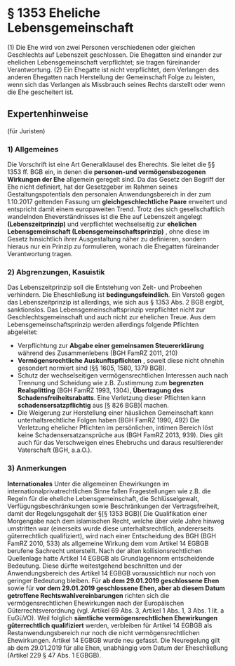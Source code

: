 # § 1353 Eheliche Lebensgemeinschaft
(1) Die Ehe wird von zwei Personen verschiedenen oder gleichen Geschlechts auf Lebenszeit geschlossen. Die Ehegatten sind einander zur ehelichen Lebensgemeinschaft verpflichtet; sie tragen füreinander Verantwortung.
(2) Ein Ehegatte ist nicht verpflichtet, dem Verlangen des anderen Ehegatten nach Herstellung der Gemeinschaft Folge zu leisten, wenn sich das Verlangen als Missbrauch seines Rechts darstellt oder wenn die Ehe gescheitert ist.
## Expertenhinweise
(für Juristen)
### 1) Allgemeines
Die Vorschrift ist eine Art Generalklausel des Eherechts. Sie leitet die §§ 1353 ff. BGB ein, in denen die **personen-und vermögensbezogenen Wirkungen der Ehe** allgemein geregelt sind.
Da das Gesetz den Begriff der Ehe nicht definiert, hat der Gesetzgeber im Rahmen seines Gestaltungspotentials den personalen Anwendungsbereich in der zum 1.10.2017 geltenden Fassung um **gleichgeschlechtliche Paare** erweitert und entspricht damit einem europaweiten Trend.
Trotz des sich gesellschaftlich wandelnden Eheverständnisses ist die Ehe auf Lebenszeit angelegt **(Lebenszeitprinzip)** und verpflichtet wechselseitig zur **ehelichen Lebensgemeinschaft (Lebensgemeinschaftsprinzip)** , ohne diese im Gesetz hinsichtlich ihrer Ausgestaltung näher zu definieren, sondern hieraus nur ein Prinzip zu formulieren, wonach die Ehegatten füreinander Verantwortung tragen.
### 2) Abgrenzungen, Kasuistik
Das Lebenszeitprinzip soll die Entstehung von Zeit- und Probeehen verhindern. Die Eheschließung ist **bedingungsfeindlich**. Ein Verstoß gegen das Lebenszeitprinzip ist allerdings, wie sich aus § 1353 Abs. 2 BGB ergibt, sanktionslos.
Das Lebensgemeinschaftsprinzip verpflichtet nicht zur Geschlechtsgemeinschaft und auch nicht zur ehelichen Treue.
Aus dem Lebensgemeinschaftsprinzip werden allerdings folgende Pflichten abgeleitet:
- Verpflichtung zur **Abgabe einer gemeinsamen Steuererklärung** während des Zusammenlebens (BGH FamRZ 2011, 210)
- **Vermögensrechtliche Auskunftspflichten** , soweit diese nicht ohnehin gesondert normiert sind (§§ 1605, 1580, 1379 BGB).
- Schutz der wechselseitigen vermögensrechtlichen Interessen auch nach Trennung und Scheidung wie z.B. Zustimmung zum **begrenzten Realsplitting** (BGH FamRZ 1993, 1304), **Übertragung des Schadensfreiheitsrabatts**. Eine Verletzung dieser Pflichten kann **schadensersatzpflichtig** aus [§ 826 BGB]( machen.
- Die Weigerung zur Herstellung einer häuslichen Gemeinschaft kann unterhaltsrechtliche Folgen haben (BGH FamRZ 1990, 492)
Die Verletzung ehelicher Pflichten im persönlichen, intimen Bereich löst keine Schadensersatzansprüche aus (BGH FamRZ 2013, 939). Dies gilt auch für das Verschweigen eines Ehebruchs und daraus resultierender Vaterschaft (BGH, a.a.O.).
### 3) Anmerkungen
**Internationales**
Unter die allgemeinen Ehewirkungen im internationalprivatrechtlichen Sinne fallen Fragestellungen wie z.B. die Regeln für die eheliche Lebensgemeinschaft, die Schlüsselgewalt, Verfügungsbeschränkungen sowie Beschränkungen der Vertragsfreiheit, damit der Regelungsgehalt der §[§ 1353 BGB](
Die Qualifikation einer Morgengabe nach dem islamischen Recht, welche über viele Jahre hinweg umstritten war (einerseits wurde diese unterhaltsrechtlich, andererseits güterrechtlich qualifiziert), wird nach einer Entscheidung des BGH (BGH FamRZ 2010, 533) als allgemeine Wirkung dem vom Artikel 14 EGBGB berufene Sachrecht unterstellt.
Nach der alten kollisionsrechtlichen Quellenlage hatte Artikel 14 EGBGB als Grundlagennorm entscheidende Bedeutung. Diese dürfte weitestgehend beschnitten und der Anwendungsbereich des Artikel 14 EGBGB voraussichtlich nur noch von geringer Bedeutung bleiben.
Für **ab dem 29.01.2019 geschlossene Ehen** sowie für **vor dem 29.01.2019 geschlossene Ehen, aber ab diesem Datum getroffene Rechtswahlvereinbarungen** richten sich die vermögensrechtlichen Ehewirkungen nach der Europäischen Güterrechtsverordnung (vgl. Artikel 69 Abs. 3, Artikel 1 Abs. 1, 3 Abs. 1 lit. a EuGüVO). Weil folglich **sämtliche vermögensrechtlichen Ehewirkungen güterrechtlich qualifiziert** werden, verbleiben für Artikel 14 EGBGB als Restanwendungsbereich nur noch die nicht vermögensrechtlichen Ehewirkungen.
Artikel 14 EGBGB wurde neu gefasst.
Die Neuregelung gilt ab dem 29.01.2019 für alle Ehen, unabhängig vom Datum der Eheschließung (Artikel 229 § 47 Abs. 1 EGBGB).